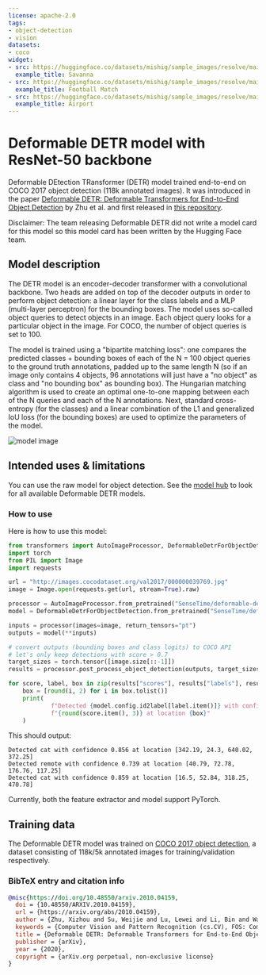 ```yaml
---
license: apache-2.0
tags:
- object-detection
- vision
datasets:
- coco
widget:
- src: https://huggingface.co/datasets/mishig/sample_images/resolve/main/savanna.jpg
  example_title: Savanna
- src: https://huggingface.co/datasets/mishig/sample_images/resolve/main/football-match.jpg
  example_title: Football Match
- src: https://huggingface.co/datasets/mishig/sample_images/resolve/main/airport.jpg
  example_title: Airport
---
```


# Deformable DETR model with ResNet-50 backbone

Deformable DEtection TRansformer (DETR) model trained end-to-end on COCO 2017 object detection (118k annotated images). It was introduced in the paper [Deformable DETR: Deformable Transformers for End-to-End Object Detection](https://arxiv.org/abs/2010.04159) by Zhu et al. and first released in [this repository](https://github.com/fundamentalvision/Deformable-DETR). 

Disclaimer: The team releasing Deformable DETR did not write a model card for this model so this model card has been written by the Hugging Face team.

## Model description

The DETR model is an encoder-decoder transformer with a convolutional backbone. Two heads are added on top of the decoder outputs in order to perform object detection: a linear layer for the class labels and a MLP (multi-layer perceptron) for the bounding boxes. The model uses so-called object queries to detect objects in an image. Each object query looks for a particular object in the image. For COCO, the number of object queries is set to 100. 

The model is trained using a "bipartite matching loss": one compares the predicted classes + bounding boxes of each of the N = 100 object queries to the ground truth annotations, padded up to the same length N (so if an image only contains 4 objects, 96 annotations will just have a "no object" as class and "no bounding box" as bounding box). The Hungarian matching algorithm is used to create an optimal one-to-one mapping between each of the N queries and each of the N annotations. Next, standard cross-entropy (for the classes) and a linear combination of the L1 and generalized IoU loss (for the bounding boxes) are used to optimize the parameters of the model.

![model image](https://huggingface.co/datasets/huggingface/documentation-images/resolve/main/deformable_detr_architecture.png)

## Intended uses & limitations

You can use the raw model for object detection. See the [model hub](https://huggingface.co/models?search=sensetime/deformable-detr) to look for all available Deformable DETR models.

### How to use

Here is how to use this model:

```python
from transformers import AutoImageProcessor, DeformableDetrForObjectDetection
import torch
from PIL import Image
import requests

url = "http://images.cocodataset.org/val2017/000000039769.jpg"
image = Image.open(requests.get(url, stream=True).raw)

processor = AutoImageProcessor.from_pretrained("SenseTime/deformable-detr")
model = DeformableDetrForObjectDetection.from_pretrained("SenseTime/deformable-detr")

inputs = processor(images=image, return_tensors="pt")
outputs = model(**inputs)

# convert outputs (bounding boxes and class logits) to COCO API
# let's only keep detections with score > 0.7
target_sizes = torch.tensor([image.size[::-1]])
results = processor.post_process_object_detection(outputs, target_sizes=target_sizes, threshold=0.7)[0]

for score, label, box in zip(results["scores"], results["labels"], results["boxes"]):
    box = [round(i, 2) for i in box.tolist()]
    print(
            f"Detected {model.config.id2label[label.item()]} with confidence "
            f"{round(score.item(), 3)} at location {box}"
    )
```
This should output:
```
Detected cat with confidence 0.856 at location [342.19, 24.3, 640.02, 372.25]
Detected remote with confidence 0.739 at location [40.79, 72.78, 176.76, 117.25]
Detected cat with confidence 0.859 at location [16.5, 52.84, 318.25, 470.78]
```

Currently, both the feature extractor and model support PyTorch. 

## Training data

The Deformable DETR model was trained on [COCO 2017 object detection](https://cocodataset.org/#download), a dataset consisting of 118k/5k annotated images for training/validation respectively. 

### BibTeX entry and citation info

```bibtex
@misc{https://doi.org/10.48550/arxiv.2010.04159,
  doi = {10.48550/ARXIV.2010.04159},
  url = {https://arxiv.org/abs/2010.04159}, 
  author = {Zhu, Xizhou and Su, Weijie and Lu, Lewei and Li, Bin and Wang, Xiaogang and Dai, Jifeng},
  keywords = {Computer Vision and Pattern Recognition (cs.CV), FOS: Computer and information sciences, FOS: Computer and information sciences},
  title = {Deformable DETR: Deformable Transformers for End-to-End Object Detection},
  publisher = {arXiv},
  year = {2020},
  copyright = {arXiv.org perpetual, non-exclusive license}
}
```
